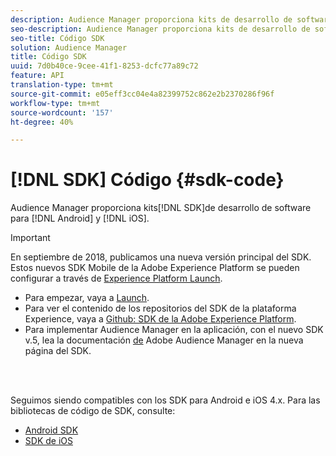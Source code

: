 ```yaml
---
description: Audience Manager proporciona kits de desarrollo de software (SDK) para Android e iOS.
seo-description: Audience Manager proporciona kits de desarrollo de software (SDK) para Android e iOS.
seo-title: Código SDK
solution: Audience Manager
title: Código SDK
uuid: 7d0b40ce-9cee-41f1-8253-dcfc77a89c72
feature: API
translation-type: tm+mt
source-git-commit: e05eff3cc04e4a82399752c862e2b2370286f96f
workflow-type: tm+mt
source-wordcount: '157'
ht-degree: 40%

---
```



# [!DNL SDK] Código {#sdk-code}

Audience Manager proporciona kits[!DNL SDK]de desarrollo de software para [!DNL Android] y [!DNL iOS].

>[!IMPORTANT]
>
>En septiembre de 2018, publicamos una nueva versión principal del SDK. Estos nuevos SDK Mobile de la Adobe Experience Platform se pueden configurar a través de [Experience Platform Launch](https://www.adobe.com/experience-platform/launch.html).

* Para empezar, vaya a [Launch](https://launch.adobe.com/).
* Para ver el contenido de los repositorios del SDK de la plataforma Experience, vaya a [Github: SDK de la Adobe Experience Platform](https://github.com/Adobe-Marketing-Cloud/acp-sdks).
* Para implementar Audience Manager en la aplicación, con el nuevo SDK v.5, lea la documentación [de](https://aep-sdks.gitbook.io/docs/using-mobile-extensions/adobe-audience-manager) Adobe Audience Manager en la nueva página del SDK.

<br> 

Seguimos siendo compatibles con los SDK para Android e iOS 4.x. Para las bibliotecas de código de SDK, consulte:

* [Android SDK](https://docs.adobe.com/content/help/en/mobile-services/android/overview.html)
* [SDK de iOS](https://docs.adobe.com/content/help/en/mobile-services/ios/overview.html)